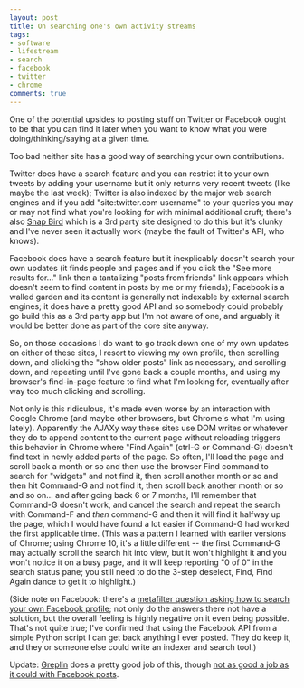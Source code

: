 ```yaml
---
layout: post
title: On searching one's own activity streams
tags:
- software
- lifestream
- search
- facebook
- twitter
- chrome
comments: true
---
```

One of the potential upsides to posting stuff on Twitter or Facebook ought to
be that you can find it later when you want to know what you were
doing/thinking/saying at a given time.

Too bad neither site has a good way of searching your own contributions.

Twitter does have a search feature and you can restrict it to your own tweets
by adding your username but it only returns very recent tweets (like maybe the
last week); Twitter is also indexed by the major web search engines and if you
add "site:twitter.com username" to your queries you may or may not find what
you're looking for with minimal additional cruft; there's also [Snap Bird](http://snapbird.org/) which is a 3rd party site designed to do this but
it's clunky and I've never seen it actually work (maybe the fault of Twitter's
API, who knows).

Facebook does have a search feature but it inexplicably doesn't search your
own updates (it finds people and pages and if you click the "See more results
for…" link then a tantalizing "posts from friends" link appears which doesn't
seem to find content in posts by me or my friends); Facebook is a walled
garden and its content is generally not indexable by external search engines;
it does have a pretty good API and so somebody could probably go build this as
a 3rd party app but I'm not aware of one, and arguably it would be better done
as part of the core site anyway.

So, on those occasions I do want to go track down one of my own updates on
either of these sites, I resort to viewing my own profile, then scrolling
down, and clicking the "show older posts" link as necessary, and scrolling
down, and repeating until I've gone back a couple months, and using my
browser's find-in-page feature to find what I'm looking for, eventually after
way too much clicking and scrolling.

Not only is this ridiculous, it's made even worse by an interaction with
Google Chrome (and maybe other browsers, but Chrome's what I'm using lately).
Apparently the AJAXy way these sites use DOM writes or whatever they do to
append content to the current page without reloading triggers this behavior in
Chrome where "Find Again" (ctrl-G or Command-G) doesn't find text in newly
added parts of the page. So often, I'll load the page and scroll back a month
or so and then use the browser Find command to search for "widgets" and not
find it, then scroll another month or so and then hit Command-G and not find
it, then scroll back another month or so and so on… and after going back 6 or
7 months, I'll remember that Command-G doesn't work, and cancel the search and
repeat the search with Command-F and *then* command-G and then it will find it
halfway up the page, which I would have found a lot easier if Command-G had
worked the first applicable time. (This was a pattern I learned with earlier
versions of Chrome; using Chrome 10, it's a little different -- the first
Command-G may actually scroll the search hit into view, but it won't highlight
it and you won't notice it on a busy page, and it will keep reporting "0 of 0"
in the search status pane; you still need to do the 3-step deselect, Find,
Find Again dance to get it to highlight.)

(Side note on Facebook: there's a [metafilter question asking how to search your own Facebook profile](http://ask.metafilter.com/128906/How-to-search-through-your-own-Facebook-profile); not only do the answers there not have a
solution, but the overall feeling is highly negative on it even being
possible. That's not quite true; I've confirmed that using the Facebook API
from a simple Python script I can get back anything I ever posted. They do
keep it, and they or someone else could write an indexer and search tool.)

Update: [Greplin](https://greplin.com) does a pretty good job of this, though
[not as good a job as it could with Facebook posts](http://blog.metamatt.com/blog/2011/04/15/how-to-search-your-own-activity-streams-greplin/).
